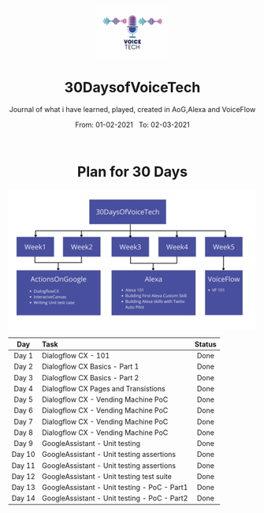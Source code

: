 <div align="center">
  <img src="./assets/logo.jpg" alt="voicetech" height="105">
</div>

<div align="center">
  <h1>30DaysofVoiceTech</h1>
  <p>Journal of what i have learned, played, created in AoG,Alexa and VoiceFlow</p>
  <p>From: 01-02-2021 &nbsp;  To: 02-03-2021</p>
  <br>
</div>

<div align="center">
  <h1>Plan for 30 Days</h1> 
  <img src="./assets/plan.png" alt="plan">
</div>


| Day  | Task | Status |
| :-------------: | :------------- | :----------: |
| Day 1  | Dialogflow CX - 101 | Done |
| Day 2  | Dialogflow CX Basics - Part 1 | Done |
| Day 3  | Dialogflow CX Basics - Part 2 | Done |
| Day 4  | Dialogflow CX Pages and Transistions | Done |
| Day 5  | Dialogflow CX - Vending Machine PoC | Done |
| Day 6  | Dialogflow CX - Vending Machine PoC | Done |
| Day 7  | Dialogflow CX - Vending Machine PoC  | Done |
| Day 8  | Dialogflow CX - Vending Machine PoC  | Done |
| Day 9  | GoogleAssistant - Unit testing | Done |
| Day 10 | GoogleAssistant - Unit testing assertions | Done |
| Day 11 | GoogleAssistant - Unit testing assertions | Done |
| Day 12 | GoogleAssistant - Unit testing test suite | Done |
| Day 13 | GoogleAssistant - Unit testing - PoC - Part1 | Done |
| Day 14 | GoogleAssistant - Unit testing - PoC - Part2 | Done |